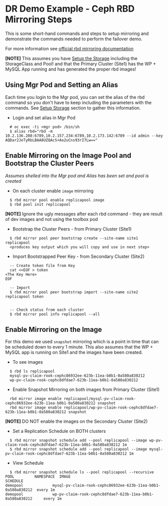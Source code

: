 # DR Demo Example - Ceph RBD Mirroring Steps
This is some short-hand commands and steps to setup mirroring and demonstrate
the commands needed to perform the failover demo.

For more information see [official rbd mirroring documentation](https://docs.ceph.com/docs/master/rbd/rbd-mirroring/)


**[NOTE]** This assumes you have [Setup the Storage](../../storage/README.md) including the StorageClass and Pool! and that the Primary Cluster (Site1) has the WP + MySQL App running
and has generated the proper rbd images!


## Using Mgr Pod and Setting an Alias
Each time you login to the Mgr pod, you can set the alias of the rbd command
so you don't have to keep including the parameters with the commands.
See [Setup Storage](../../storage/README.md) section to gather this information.

- Login and set alias in Mgr Pod
```
  # oc exec -ti <mgr pod> /bin/sh
  $ alias rbd="rbd -m 10.2.136.208:6789,10.2.157.234:6789,10.2.173.142:6789 --id admin --key AQDar2JeTyRbLBAA8UZQAcS+Ao2uCns93rI7Lw=="
```

## Enable Mirroring on the Image Pool and Bootstrap the Cluster Peers
*Assumes shelled into the Mgr pod and Alias has been set and pool is created*

- On each cluster enable `image` mirroring
```
  $ rbd mirror pool enable replicapool image
  $ rbd pool init replicapool
```
**[NOTE]** Ignore the ugly messages after each rbd command - they are result of dev images and not using the toolbox pod

- Bootstrap the Cluster Peers - from Primary Cluster (Site1)
```
  $ rbd mirror pool peer bootstrap create --site-name site1 replicapool
  <produces key output which you will copy and use in next step>
```

- Import Bootstrapped Peer Key - from Secondary Cluster (Site2)
```
  -- Create token file from Key
  cat <<EOF > token
<The Key Here>
EOF

  -- Import
  $ rbd mirror pool peer bootstrap import --site-name site2 replicapool token


  -- Check status from each cluster
  $ rbd mirror pool info replicapool --all

```

## Enable Mirroring on the Image
For this demo we used `snapshot` mirroring which is a point in time that
can be scheduled down to every 1 minute. This also assumes that the WP + MySQL 
app is running on Site1 and the images have been created.

- To see images

```
  $ rbd ls replicapool
  mysql-pv-claim-rook-cephc86932ee-623b-11ea-b0b1-0a580a830212   
  wp-pv-claim-rook-cephc8dfdae7-623b-11ea-b0b1-0a580a830212
```

- Enable Snapshot Mirroring on both images from Primary Cluster (Site1)

```
  rbd mirror image enable replicapool/mysql-pv-claim-rook-cephc86932ee-623b-11ea-b0b1-0a580a830212 snapshot
  rbd mirror image enable replicapool/wp-pv-claim-rook-cephc8dfdae7-623b-11ea-b0b1-0a580a830212 snapshot
```

**[NOTE]** DO NOT enable the images on the Secondary Cluster (Site2)

- Set a Replication Schedule on BOTH clusters

```
  $ rbd mirror snapshot schedule add --pool replicapool --image wp-pv-claim-rook-cephc8dfdae7-623b-11ea-b0b1-0a580a830212 1m
  $ rbd mirror snapshot schedule add --pool replicapool --image mysql-pv-claim-rook-cephc8dfdae7-623b-11ea-b0b1-0a580a830212 1m
```

- View Schedule

```
  $ rbd mirror snapshot schedule ls --pool replicapool --recursive
POOL         NAMESPACE  IMAGE                                                         SCHEDULE
demopool             mysql-pv-claim-rook-cephc86932ee-623b-11ea-b0b1-0a580a830212  every 1m
demopool             wp-pv-claim-rook-cephc8dfdae7-623b-11ea-b0b1-0a580a830212     every 1m
```
